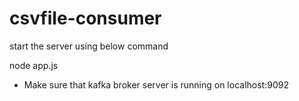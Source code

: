 # csvfile-consumer

start the server using below command

node app.js

- Make sure that kafka broker server is running on localhost:9092
